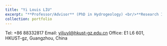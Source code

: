 ```yaml
---
title: "Yi Louis LIU"
excerpt: "**Professor/Advisor** (PhD in Hydrogeology) <br/>**Research Interests:** <br/>(1) Isotopic geochemistry and biogeochemistry in the coastal groundwater system <br/>(2) 2.	Seawater intrusion and submarine groundwater discharge <br/>(3) Numerical modeling on groundwater-surface water interaction <br/>(4) Greenhouse gas emissions from surface water bodies <br/>(5) Groundwater-river interaction and watershed biogeochemistry <br/><img src='/images/Liuyi.png' style='max-width: 500px; height: auto;'>"
collection: portfolio
---
```


Tel: +86 88332817
Email: yiliuyl@hkust-gz.edu.cn
Office: E1 L6 601, HKUST-gz, Guangzhou, China

